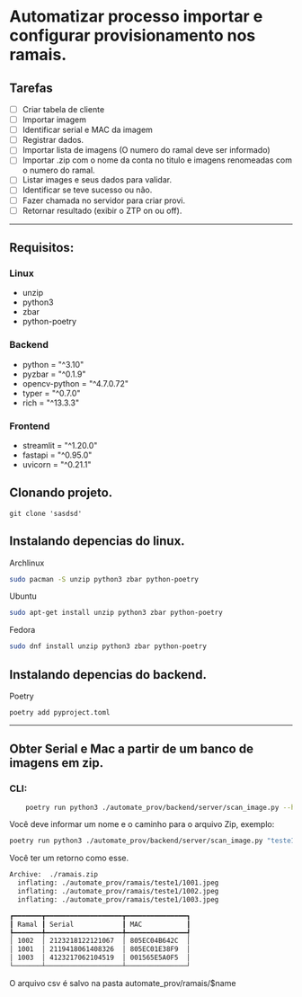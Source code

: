 # Automatizar processo importar e configurar provisionamento nos ramais.

## Tarefas

- [ ] Criar tabela de cliente 
- [ ] Importar imagem
- [ ] Identificar serial e MAC da imagem
- [ ] Registrar dados.
- [ ] Importar lista de imagens (O numero do ramal deve ser informado)
- [ ] Importar .zip com o nome da conta no titulo e imagens renomeadas com o numero do ramal.
- [ ] Listar images e seus dados para validar.
- [ ] Identificar se teve sucesso ou não.
- [ ] Fazer chamada no servidor para criar provi.
- [ ] Retornar resultado (exibir o ZTP on ou off).

---

## Requisitos:
### Linux
- unzip
- python3
- zbar
- python-poetry

### Backend
- python = "^3.10"
- pyzbar = "^0.1.9"
- opencv-python = "^4.7.0.72"
- typer = "^0.7.0"
- rich = "^13.3.3"

### Frontend
- streamlit = "^1.20.0"
- fastapi = "^0.95.0"
- uvicorn = "^0.21.1"

## Clonando projeto.

```
git clone 'sasdsd'
```

## Instalando depencias do linux.

Archlinux
```bash
sudo pacman -S unzip python3 zbar python-poetry
```

Ubuntu
```bash
sudo apt-get install unzip python3 zbar python-poetry
```

Fedora
```bash
sudo dnf install unzip python3 zbar python-poetry
```

## Instalando depencias do backend.

Poetry
```bash
poetry add pyproject.toml
```

---

## Obter Serial e Mac a partir de um banco de imagens em zip.
### CLI:

```bash
    poetry run python3 ./automate_prov/backend/server/scan_image.py --help
```

Você deve informar um nome e o caminho para o arquivo Zip, exemplo:

```bash
poetry run python3 ./automate_prov/backend/server/scan_image.py "teste1" ./ramais.zip
```

Você ter um retorno como esse.

```bash
Archive:  ./ramais.zip
  inflating: ./automate_prov/ramais/teste1/1001.jpeg
  inflating: ./automate_prov/ramais/teste1/1002.jpeg
  inflating: ./automate_prov/ramais/teste1/1003.jpeg

┏━━━━━━━┳━━━━━━━━━━━━━━━━━━━┳━━━━━━━━━━━━━━━┓
┃ Ramal ┃ Serial            ┃ MAC           ┃
┡━━━━━━━╇━━━━━━━━━━━━━━━━━━━╇━━━━━━━━━━━━━━━┩
│ 1002  │ 2123218122121067  │ 805EC04B642C  │
│ 1001  │ 2119418061408326  │ 805EC01E38F9  │
│ 1003  │ 4123217062104519  │ 001565E5A0F5  │
└───────┴───────────────────┴───────────────┘
```

O arquivo csv é salvo na pasta automate_prov/ramais/$name

